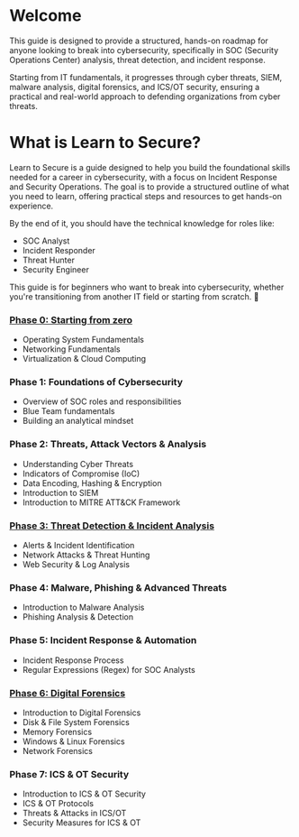# Welcome
This guide is designed to provide a structured, hands-on roadmap for anyone looking to break into cybersecurity, specifically in SOC (Security Operations Center) analysis, threat detection, and incident response.

Starting from IT fundamentals, it progresses through cyber threats, SIEM, malware analysis, digital forensics, and ICS/OT security, ensuring a practical and real-world approach to defending organizations from cyber threats.
# What is Learn to Secure?
Learn to Secure is a guide designed to help you build the foundational skills needed for a career in cybersecurity, with a focus on Incident Response and Security Operations. The goal is to provide a structured outline of what you need to learn, offering practical steps and resources to get hands-on experience.

By the end of it, you should have the technical knowledge for roles like:
- SOC Analyst
- Incident Responder
- Threat Hunter
- Security Engineer

This guide is for beginners who want to break into cybersecurity, whether you're transitioning from another IT field or starting from scratch. 🚀

### [Phase 0: Starting from zero](https://github.com/abathelt/learn-to-secure/blob/main/materials/Phase%201.md)
- Operating System Fundamentals
- Networking Fundamentals
- Virtualization & Cloud Computing
### Phase 1: Foundations of Cybersecurity
- Overview of SOC roles and responsibilities
- Blue Team fundamentals
- Building an analytical mindset
### Phase 2: Threats, Attack Vectors & Analysis
- Understanding Cyber Threats
- Indicators of Compromise (IoC)
- Data Encoding, Hashing & Encryption
- Introduction to SIEM
- Introduction to MITRE ATT&CK Framework
### [Phase 3: Threat Detection & Incident Analysis](https://github.com/abathelt/learn-to-secure/blob/main/Phase%203.md#phase-3-threat-detection--incident-analysis)
- Alerts & Incident Identification
- Network Attacks & Threat Hunting
- Web Security & Log Analysis
### Phase 4: Malware, Phishing & Advanced Threats
- Introduction to Malware Analysis
- Phishing Analysis & Detection
### Phase 5: Incident Response & Automation
- Incident Response Process
- Regular Expressions (Regex) for SOC Analysts
### [Phase 6: Digital Forensics](https://github.com/abathelt/learn-to-secure/blob/main/Phase%206.md)
- Introduction to Digital Forensics
- Disk & File System Forensics
- Memory Forensics
- Windows & Linux Forensics
- Network Forensics
### Phase 7: ICS & OT Security
- Introduction to ICS & OT Security
- ICS & OT Protocols
- Threats & Attacks in ICS/OT
- Security Measures for ICS & OT
